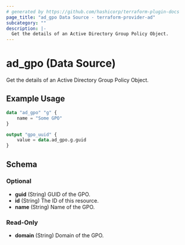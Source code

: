 ```yaml
---
# generated by https://github.com/hashicorp/terraform-plugin-docs
page_title: "ad_gpo Data Source - terraform-provider-ad"
subcategory: ""
description: |-
  Get the details of an Active Directory Group Policy Object.
---
```


# ad_gpo (Data Source)

Get the details of an Active Directory Group Policy Object.

## Example Usage

```terraform
data "ad_gpo" "g" {
    name = "Some GPO"
}

output "gpo_uuid" {
    value = data.ad_gpo.g.guid
}
```

<!-- schema generated by tfplugindocs -->
## Schema

### Optional

- **guid** (String) GUID of the GPO.
- **id** (String) The ID of this resource.
- **name** (String) Name of the GPO.

### Read-Only

- **domain** (String) Domain of the GPO.


